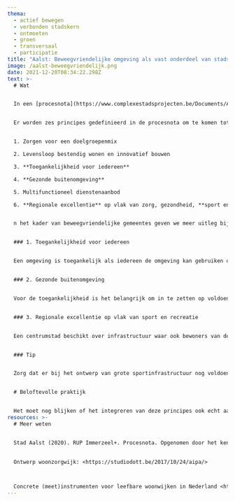 ```yaml
---
thema:
  - actief bewegen
  - verbonden stadskern
  - ontmoeten
  - groen
  - transversaal
  - participatie
title: "Aalst: Beweegvriendelijke omgeving als vast onderdeel van stadsvernieuwing"
image: /aalst-beweegvriendelijk.png
date: 2021-12-20T08:34:22.298Z
text: >-
  # Wat


  In een [procesnota](https://www.complexestadsprojecten.be/Documents/Aalst_Immerzeel/RUP%20Immerzeel%20procesnota.pdf) (Stad Aalst, 2020) worden een aantal belangrijke principes gebundeld om toe te passen bij stadsvernieuwingstrajecten die bijdragen tot duurzaam samenleven. Een aantal principes zijn een hefboom voor beweegvriendelijke gemeentes.  Die principes zijn gebaseerd op de ervaring om woonzorgwijk Mijlbeek te creëren in het kader van de zorgproeftuin AIPA (Ageing in Place Aalst, nu Zorglab Aalst) in 2015. Samen met ouderen en betrokken actoren werden aandachtspunten gebundeld in functie van levenslang wonen. Hieruit ontstond het concept van woonzorgwijken voor een verouderende bevolking. Deze principes zijn nu juridisch verankerd in de ruimtelijk uitvoeringsplannen (RUP’s) voor alle standvernieuwingsprojecten. Hierdoor worden ze meer afdwingbaar.


  Er worden zes principes gedefinieerd in de procesnota om te komen tot een leefbare buurt waar levenslang leven mogelijk wordt: 


  1. Zorgen voor een doelgroepenmix

  2. Levensloop bestendig wonen en innovatief bouwen

  3. **Toegankelijkheid voor iedereen**

  4. **Gezonde buitenomgeving**

  5. Multifunctioneel dienstenaanbod

  6. **Regionale excellentie** op vlak van zorg, gezondheid, **sport en recreatie**


  n het kader van beweegvriendelijke gemeentes geven we meer uitleg bij drie van die principes omdat ze bijdragen tot de zeven ambities die door Vital Cities beschreven worden als belangrijk om te komen tot beweegvriendelijke gemeentes: toegankelijkheid voor iedereen, gezonde buitenomgeving en excellentie op vlak van sport en recreatie.


  ### 1. Toegankelijkheid voor iedereen


  Een omgeving is toegankelijk als iedereen de omgeving kan gebruiken op mentaal, sociaal en fysiek vlak. Dit wil zeggen zelfstandig, vlot, veilig en comfortabel gebruik ([Inter vzw](https://www.inter.vlaanderen/toegankelijkheid-en-universal-design/integrale-toegankelijkheid) en [Gezond Leven](https://www.gezondleven.be/files/Kind-Gezin/bijlage-9-stap-4-8-Bs.pdf)). De oplossingen moeten op een natuurlijke wijze geïntegreerd zijn in de omgeving. De fysieke nabijheid is daarin de meest duurzame vorm van mobiliteit. Bijvoorbeeld bereikbaarheid van diensten, winkels, bushaltes op 500 meter via een fijnmazig netwerk van verharde wandelpaden, veilige en brede voet- en fietspaden, oversteekplaatsen met verlichting, toepassen van het STOP-principe (stappen, trappen, openbaar vervoer en dan pas personenwagen [Netwerk Duurzame Mobliteit](https://www.duurzame-mobiliteit.be/tags/stop-principe)) met strategische inplanting parkeerplaatsen. De sociale toegankelijkheid vergroten en voldoende redenen hebben om buitenshuis te gaan, kan bijvoorbeeld via een uitnodigende voordeuromgeving met een afdakje en collectieve openbare ruimtes met voldoende zitbanken. Buurtbewoners moeten een sociale veiligheid ervaren van de openbare ruimte om er ook gebruik van te maken. Straatverlichting, weinig grafitti en vandalisme, onderhouden en propere straten dragen bij tot dat gevoel. Werk maken van eigenaarschap over die buurtplekken kan belangrijk zijn om [claimgedrag](https://ambrassade.be/nl/kennis/artikel/strategie-2-brugfiguren-als-bemiddelaars-in-de-publieke-ruimte) van bepaalde bewonersgroepen te kanaliseren. Inzetten op collectieve geur- en kleurtuinen of gedeelde achtertuinen is een interessante overweging. Er moet iets te zien of te doen zijn om recreatief naar buiten te komen, te bewegen en om met andere buurtbewoners een praatje te doen. 


  ### 2. Gezonde buitenomgeving


  Voor de toegankelijkheid is het belangrijk om in te zetten op voldoende verharde ondergrond maar dit moet gecompenseerd worden door voldoende groen om zich fit en gezond te voelen. Mensen willen in een groen kader ontspannen, wandelen, sporten… Dit zijn ingrepen in de openbare ruimte die aanzetten tot gezond, sportief en fit leven zoals bomenrijen in het straatbeeld en niet enkel groen in een afgelegen park buiten de woonbuurt. Zeker voor jonge kinderen en zorgbehoevende ouderen die zich gemiddeld nog 400 meter zelfstandig buitenshuis verplaatsen, zijn groensferen belangrijk. Waar mogelijk dient een woonbuurt maximaal verbonden te worden met een groen netwerk erbuiten door bijvoorbeeld een brug of doorgang te creëren en zichtbaar te verbinden met een netwerk van (groene) [trage wegen](https://www.tragewegen.be/). Zulke “doorsteken” zijn stimulerend voor mensen om zich actiever te verplaatsen zowel functioneel als recreatief. 


  ### 3. Regionale excellentie op vlak van sport en recreatie


  Een centrumstad beschikt over infrastructuur waar ook bewoners van de omliggende gemeentes gebruik van kunnen maken. Dit betekent volgens de procesnota niet enkel investeren in sportzalen en zwembad maar ook in beweegfaciliteiten erbuiten zoals outdoor fitness-toestellen en een fit-o-meter. 


  ### Tip


  Zorg dat er bij het ontwerp van grote sportinfrastructuur nog voldoende verhardingsgraad overblijft om achteraf fietsstallingen toe te voegen of andere kleine verhardingen die actief transport en beweegrecreatie mogelijk is. Soms is alle verhardingsgraad ingepalmd door het gebouw zelf en dan kan die kleine infrastructuur niet meer toegevoegd worden.


  # Beloftevolle praktijk


  Het moet nog blijken of het integreren van deze principes ook echt aanzetten tot meer actief gebruik van de openbare ruimte voor recreatie, elkaar ontmoeten en kiezen voor actief verplaatsingen in functie van dagelijkse boodschappen of diensten. Het concept wordt alvast gedeeld als inspirerend voorbeeld door het kenniscentrum Vlaamse steden rond complexe stadsprojecten (<https://www.complexestadsprojecten.be/Paginas/home.aspx>). Het zet aan om uitgebreid participatief te werken met diverse betrokken actoren en samen te werken over beleidsdomeinen en beleidsniveaus heen. Uit onderzoek door Vital Cities blijkt alvast dat de opgesomde principes bijdragen tot meer actieve verplaatsingen en recreatief bewegen.
resources: >-
  # Meer weten


  Stad Aalst (2020). RUP Immerzeel+. Procesnota. Opgenomen door het kenniscentrum [http://www.complexestadsprojecten.be/Documents/Aalst_Immerzeel/RUP%20Immerzeel%20procesnota.pdf](https://www.complexestadsprojecten.be/Documents/Aalst_Immerzeel/RUP%20Immerzeel%20procesnota.pdf)

   
  Ontwerp woonzorgwijk: <https://studiodott.be/2017/10/24/aipa/>



  Concrete (meet)instrumenten voor leefbare woonwijken in Nederland <https://aedes.nl/leefbare-en-veilige-wijken> ; minder gericht op bewegen wel op betrekken burgers en inrichten openbare ruimte.
---
```

